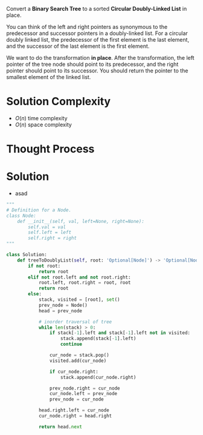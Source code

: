 Convert a **Binary Search Tree** to a sorted **Circular Doubly-Linked List** in place.

You can think of the left and right pointers as synonymous to the predecessor and successor pointers in a doubly-linked list. For a circular doubly linked list, the predecessor of the first element is the last element, and the successor of the last element is the first element.

We want to do the transformation **in place**. After the transformation, the left pointer of the tree node should point to its predecessor, and the right pointer should point to its successor. You should return the pointer to the smallest element of the linked list.
# Solution Complexity
- $O(n)$ time complexity
- $O(n)$ space complexity
# Thought Process
# Solution
- asad
```Python
"""
# Definition for a Node.
class Node:
    def __init__(self, val, left=None, right=None):
        self.val = val
        self.left = left
        self.right = right
"""

class Solution:
	def treeToDoublyList(self, root: 'Optional[Node]') -> 'Optional[Node]':
		if not root:
			return root
		elif not root.left and not root.right:
			root.left, root.right = root, root
			return root
		else:
			stack, visited = [root], set()
			prev_node = Node()
			head = prev_node

			# inorder traversal of tree
			while len(stack) > 0:
				if stack[-1].left and stack[-1].left not in visited:
					stack.append(stack[-1].left)
					continue

				cur_node = stack.pop()
				visited.add(cur_node)

				if cur_node.right:
					stack.append(cur_node.right)

				prev_node.right = cur_node
				cur_node.left = prev_node
				prev_node = cur_node

			head.right.left = cur_node
			cur_node.right = head.right

			return head.next
```